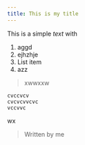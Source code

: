 ```yaml
---
title: This is my title
---
```



This is a simple *text* with 

 1. aggd
 2. ejhzhje
 3. List item
 4. azz

> xwwxxw

    cvccvcv
    cvcvcvvcvc
    vccvvc

wx

> 
> Written by me
